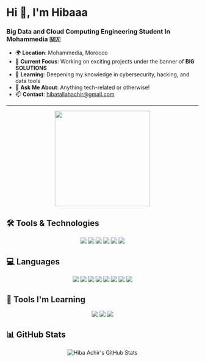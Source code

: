 # Hi 👋, I'm Hibaaa

### Big Data and Cloud Computing Engineering Student In Mohammedia 🇲🇦

- 🌍 **Location**: Mohammedia, Morocco
- 🧠 **Current Focus**: Working on exciting projects under the banner of **BIG SOLUTIONS**
- 🌱 **Learning**: Deepening my knowledge in cybersecurity, hacking, and data tools
- 💬 **Ask Me About**: Anything tech-related or otherwise!
- 📫 **Contact**: [hibatallahachir@gmail.com](mailto:hibatallahachir@gmail.com)

---
<div align="center">
  <div style="flex: 1; display: flex; justify-content: center;">
    <img src="https://github.com/Anmol-Baranwal/Cool-GIFs-For-GitHub/assets/74038190/ad50585b-2e08-4f45-9836-9bb6d67e2a86" width="250" />
  </div>
</div>

## 🛠 Tools & Technologies

<div align="center">
  <img src="https://img.shields.io/badge/-Docker-0db7ed?style=for-the-badge&logo=docker&logoColor=white">
  <img src="https://img.shields.io/badge/-Android-3DDC84?style=for-the-badge&logo=android&logoColor=white">
  <img src="https://img.shields.io/badge/-SQL%20Server-CC2927?style=for-the-badge&logo=microsoft-sql-server&logoColor=white">
  <img src="https://img.shields.io/badge/-MySQL-4479A1?style=for-the-badge&logo=mysql&logoColor=white">
  <img src="https://img.shields.io/badge/-Bootstrap-563D7C?style=for-the-badge&logo=bootstrap&logoColor=white">
  <img src="https://img.shields.io/badge/-Oracle-F80000?style=for-the-badge&logo=oracle&logoColor=white">
</div>

## 💻 Languages

<div align="center">
  <img src="https://img.shields.io/badge/-HTML-E34F26?style=for-the-badge&logo=html5&logoColor=white">
  <img src="https://img.shields.io/badge/-CSS-1572B6?style=for-the-badge&logo=css3&logoColor=white">
  <img src="https://img.shields.io/badge/-JavaScript-F7DF1E?style=for-the-badge&logo=javascript&logoColor=black">
  <img src="https://img.shields.io/badge/-Python-3776AB?style=for-the-badge&logo=python&logoColor=white">
  <img src="https://img.shields.io/badge/-C++-00599C?style=for-the-badge&logo=c%2B%2B&logoColor=white">
  <img src="https://img.shields.io/badge/-Java-007396?style=for-the-badge&logo=java&logoColor=white">
  <img src="https://img.shields.io/badge/-TypeScript-3178C6?style=for-the-badge&logo=typescript&logoColor=white">
  <img src="https://img.shields.io/badge/-React-61DAFB?style=for-the-badge&logo=react&logoColor=black">
</div>

## 🌱 Tools I'm Learning

<div align="center">
  <img src="https://img.shields.io/badge/-Cybersecurity%20Tools-2F4F4F?style=for-the-badge&logo=security&logoColor=white">
  <img src="https://img.shields.io/badge/-Hacking%20Tools-2F4F4F?style=for-the-badge&logo=hack&logoColor=white">
  <img src="https://img.shields.io/badge/-Data%20Tools-2F4F4F?style=for-the-badge&logo=data&logoColor=white">
</div>

## 📊 GitHub Stats

<div align="center">
  <img src="https://github-readme-stats.vercel.app/api?username=HIBA-ACHIR&show_icons=true&theme=radical" alt="Hiba Achir's GitHub Stats">
</div>
